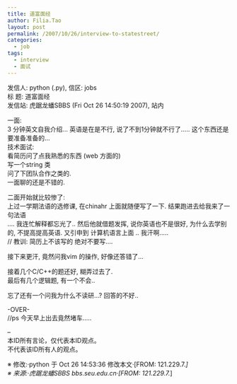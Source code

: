 ```yaml
---
title: 道富面经
author: Filia.Tao
layout: post
permalink: /2007/10/26/interview-to-statestreet/
categories:
  - job
tags:
  - interview
  - 面试
---
```

发信人: python (.py), 信区: jobs  
标 题: 道富面经  
发信站: 虎踞龙蟠SBBS (Fri Oct 26 14:50:19 2007), 站内

一面:  
3 分钟英文自我介绍&#8230; 英语是在是不行, 说了不到1分钟就不行了&#8230;.. 这个东西还是  
要准备准备的&#8230;  
技术面试:  
看简历问了点我熟悉的东西 (web 方面的)  
写一个string 类  
问了下团队合作之类的.  
一面聊的还是不错的.

二面开始就比较惨了:  
上过一学期法语的选修课, 在chinahr 上面就随便写了一下. 结果跑进去给我来了一句法语  
&#8230;. 我连忙解释都忘光了.. 然后他就借题发挥, 说你英语也不是很好, 为什么去学别  
的, 不提高提高英语. 又引申到 计算机语言上面 .. 我汗啊&#8230;..  
// 教训: 简历上不该写的 绝对不要写&#8230;.

接下来更汗, 竟然问我vim 的操作, 好像还答错了&#8230;

接着几个C/C++的题还好, 糊弄过去了.  
最后有几个逻辑题, 有一个不会..

忘了还有一个问我为什么不读研&#8230;? 回答的不好..

-OVER-  
//ps 今天早上出去竟然堵车&#8230;..

&#8211;  
本ID所有言论，仅代表本ID观点。  
不代表该ID所有人的观点。

※ 修改:·python 于 Oct 26 14:53:36 修改本文·[FROM: 121.229.7.*]  
※ 来源:·虎踞龙蟠SBBS bbs.seu.edu.cn·[FROM: 121.229.7.*]